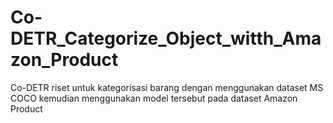 # Co-DETR_Categorize_Object_witth_Amazon_Product
Co-DETR riset untuk kategorisasi barang dengan menggunakan dataset MS COCO kemudian menggunakan model tersebut pada dataset Amazon Product
